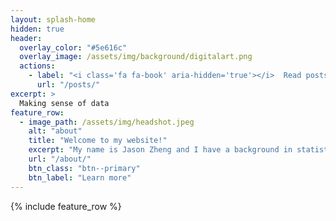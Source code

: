 ```yaml
---
layout: splash-home
hidden: true
header:
  overlay_color: "#5e616c"
  overlay_image: /assets/img/background/digitalart.png
  actions:
    - label: "<i class='fa fa-book' aria-hidden='true'></i>  Read posts"
      url: "/posts/"
excerpt: >
  Making sense of data
feature_row:
  - image_path: /assets/img/headshot.jpeg
    alt: "about"
    title: "Welcome to my website!"
    excerpt: "My name is Jason Zheng and I have a background in statistics, psychology, and data science. This is where I share my projects, analyses, and ideas. Enjoy!"
    url: "/about/"
    btn_class: "btn--primary"
    btn_label: "Learn more"
---
```


{% include feature_row %}